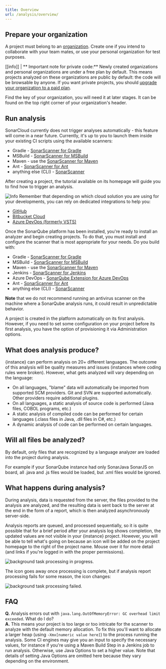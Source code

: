 ```yaml
---
title: Overview
url: /analysis/overview/
---
```


<!-- sonarcloud -->
## Prepare your organization

A project must belong to an [organization](/organizations/overview/). Create one if you intend to collaborate with your team mates, or use your personal organization for test purposes.

[[info]]
| ** Important note for private code:** Newly created organizations and personal organizations are under a free plan by default. This means projects analyzed on these organizations are public by default: the code will be browsable by anyone. If you want private projects, you should [upgrade your organization to a paid plan](/sonarcloud-pricing/).

Find the key of your organization, you will need it at later stages. It can be found on the top right corner of your organization's header.

## Run analysis

SonarCloud currently does not trigger analyses automatically - this feature will come in a near future. Currently, it's up to you to launch them inside your existing CI scripts using the available scanners:
* Gradle - [SonarScanner for Gradle](https://redirect.sonarsource.com/doc/gradle.html)
* MSBuild - [SonarScanner for MSBuild](https://redirect.sonarsource.com/doc/install-configure-scanner-msbuild.html)
* Maven - use the [SonarScanner for Maven](https://redirect.sonarsource.com/doc/install-configure-scanner-maven.html)
* Ant - [SonarScanner for Ant](https://redirect.sonarsource.com/doc/install-configure-scanner-ant.html)
* anything else (CLI) - [SonarScanner](https://redirect.sonarsource.com/doc/install-configure-scanner.html)

After creating a project, the tutorial available on its homepage will guide you to find how to trigger an analysis.

![Info](/images/info.svg) Remember that depending on which cloud solution you are using for your developments, you can rely on dedicated integrations to help you:

* [GitHub](/integrations/github/)
* [Bitbucket Cloud](/integrations/bitbucketcloud/)
* [Azure DevOps (formerly VSTS)](/integrations/vsts/)

<!-- /sonarcloud -->

<!-- sonarqube -->
Once the SonarQube platform has been installed, you're ready to install an analyzer and begin creating projects. To do that, you must install and configure the scanner that is most appropriate for your needs. Do you build with:

* Gradle - [SonarScanner for Gradle](https://redirect.sonarsource.com/doc/gradle.html)
* MSBuild - [SonarScanner for MSBuild](https://redirect.sonarsource.com/doc/install-configure-scanner-msbuild.html)
* Maven - use the [SonarScanner for Maven](https://redirect.sonarsource.com/doc/install-configure-scanner-maven.html)
* Jenkins - [SonarScanner for Jenkins](https://redirect.sonarsource.com/plugins/jenkins.html)
* Azure DevOps - [SonarQube Extension for Azure DevOps](https://redirect.sonarsource.com/doc/install-configure-scanner-tfs-ts.html)
* Ant - [SonarScanner for Ant](https://redirect.sonarsource.com/doc/install-configure-scanner-ant.html)
* anything else (CLI) - [SonarScanner](https://redirect.sonarsource.com/doc/install-configure-scanner.html)

**Note** that we do not recommend running an antivirus scanner on the machine where a SonarQube analysis runs, it could result in unpredictable behavior.


A project is created in the platform automatically on its first analysis. However, if you need to set some configuration on your project before its first analysis, you have the option of provisioning it via Administration options.
<!-- /sonarqube -->

## What does analysis produce? 
{instance} can perform analysis on 20+ different languages. The outcome of this analysis will be quality measures and issues (instances where coding rules were broken). However, what gets analyzed will vary depending on the language:

* On all languages, "blame" data will automatically be imported from supported SCM providers. Git and SVN are supported automatically. Other providers require additional plugins.
* On all languages, a static analysis of source code is performed (Java files, COBOL programs, etc.)
* A static analysis of compiled code can be performed for certain languages (.class files in Java, .dll files in C#, etc.)
* A dynamic analysis of code can be performed on certain languages.

## Will all files be analyzed?
By default, only files that are recognized by a language analyzer are loaded into the project during analysis. 
<!-- sonarqube -->
For example if your SonarQube instance had only SonarJava SonarJS on board, all .java and .js files would be loaded, but .xml files would be ignored.
<!-- /sonarqube -->

## What happens during analysis?
During analysis, data is requested from the server, the files provided to the analysis are analyzed, and the resulting data is sent back to the server at the end in the form of a report, which is then analyzed asynchronously server-side.

Analysis reports are queued, and processed sequentially, so it is quite possible that for a brief period after your analysis log shows completion, the updated values are not visible in your {instance} project. However, you will be able to tell what's going on because an icon will be added on the project homepage to the right of the project name. Mouse over it for more detail (and links if you're logged in with the proper permissions).

![background task processing in progress.](/images/backgroundTaskProcessingInProgress.jpeg)


The icon goes away once processing is complete, but if analysis report processing fails for some reason, the icon changes:

![background task processing failed.](/images/backgroundTaskProcessingFailedIcon.jpeg)


## FAQ

**Q.** Analysis errors out with `java.lang.OutOfMemoryError: GC overhead limit exceeded`. What do I do?  
**A.** This means your project is too large or too intricate for the scanner to analyze with the default memory allocation. To fix this you'll want to allocate a larger heap (using `-Xmx[numeric value here]`) to the process running the analysis. Some CI engines may give you an input to specify the necessary values, for instance if you're using a Maven Build Step in a Jenkins job to run analysis. Otherwise, use Java Options to set a higher value. Note that details of setting Java Options are omitted here because they vary depending on the environment.
